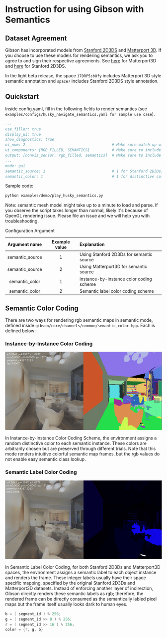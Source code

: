Instruction for using Gibson with Semantics
==========================

## Dataset Agreement
Gibson has incorporated models from [Stanford 2D3DS](http://buildingparser.stanford.edu/) and [Matterport 3D](https://niessner.github.io/Matterport/). If you choose to use these models for rendering semantics, we ask you to agree to and sign their respective agreements. See [here](https://niessner.github.io/Matterport/) for Matterport3D and [here](https://github.com/alexsax/2D-3D-Semantics) for Stanford 2D3DS.

In the light beta release, the space `17DRP5sb8fy` includes Matterport 3D style semantic annotation and `space7` includes Stanford 2D3DS style annotation. 

## Quickstart

Inside config.yaml, fill in the following fields to render semantics (see `examples/configs/husky_navigate_semantics.yaml for sample use case`).

```yaml
...
use_filler: true
display_ui: true
show_diagnostics: true
ui_num: 2                                       # Make sure match up with len(ui_components)
ui_components: [RGB_FILLED, SEMANTICS]          # Make sure to include SEMANTICS
output: [nonviz_sensor, rgb_filled, semantics]  # Make sure to include semantics
...
mode: gui
semantic_source: 1                              # 1 for Stanford 2D3Ds, 2 for MP3D 
semantic_color: 1                               # 1 for distinctive color, 2 for label index rgb code
```

Sample code:
```bash
python examples/demo/play_husky_semantics.py
```
Note: semantic mesh model might take up to a minute to load and parse. If you observe the script takes longer than normal, likely it's because of OpenGL rendering issue. Please file an issue and we will help you with troubleshooting.

Configuration Argument

| Argument name        | Example value           | Explanation  |
|:-------------:|:-------------:| :-----|
| semantic_source      | 1 | Using Stanford 2D3Ds for semantic source |
| semantic_source      | 2 | Using Matterport3D for semantic source |
| semantic_color       | 1 | instance-by-instance color coding scheme | 
| semantic_color       | 2 | Semantic label color coding scheme |

## Semantic Color Coding
There are two ways for rendering rgb semantic maps in semantic mode, defined inside `gibson/core/channels/common/semantic_color.hpp`. Each is defined below:

###  Instance-by-Instance Color Coding

<img src=../../misc/instance_colorcoding_semantics.png width="600">

In Instance-by-Instance Color Coding Scheme, the environment assigns a random distinctive color to each semantic instance. These colors are arbitrarily chosen but are preserved through different trials. Note that this mode renders intuitive colorful semantic map frames, but the rgb values do not enable easy semantic class lookup.


###  Semantic Label Color Coding

<img src=../../misc/semanticlabels_colorcoding_semantics.png width="600">

In Semantic Label Color Coding, for both Stanford 2D3Ds and Matterport3D spaces, the environment assigns a semantic label to each object instance and renders the frame. These integer labels usually have their space specific mapping, specified by the original Stanford 2D3Ds and Matterport3D datasets. Instead of enforcing another layer of indirection, Gibson directly renders these semantic labels as rgb; therefore, the rendered frame can be directly consumed as the semantically labled pixel maps but the frame itself usually looks dark to human eyes. 

``` cpp
b = ( segment_id ) % 256;
g = ( segment_id >> 8 ) % 256;
r = ( segment_id >> 16 ) % 256;
color = {r, g, b}
```
